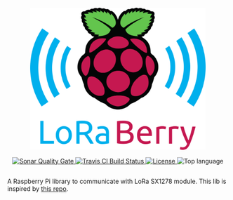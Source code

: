 <p align="center">
<img width="400" alt="LoraBerry logo" src="doc/logo/loraberry_logo.png"/>
</p>
<p align="center">
<a href="https://sonarcloud.io/dashboard?id=pietrop88_loraberry">
    <img alt="Sonar Quality Gate" src="https://img.shields.io/sonar/quality_gate/pietrop88_loraberry?server=https%3A%2F%2Fsonarcloud.io&style=for-the-badge">
</a>
<a href="https://travis-ci.org/pietrop88/loraberry">
    <img alt="Travis CI Build Status" src="https://img.shields.io/travis/pietrop88/loraberry?style=for-the-badge">
</a>
<a href="https://github.com/pietrop88/loRaBerry/blob/master/LICENSE">
  <img alt="License" src="https://img.shields.io/github/license/pietrop88/loraberry?style=for-the-badge">
</a>
<img alt="Top language" src="https://img.shields.io/github/languages/top/pietrop88/loraberry?style=for-the-badge">
</p>

## 

A Raspberry Pi library to communicate with LoRa SX1278 module.
This lib is inspired by [this repo](https://github.com/Bob0505/E32-TTL-100).
